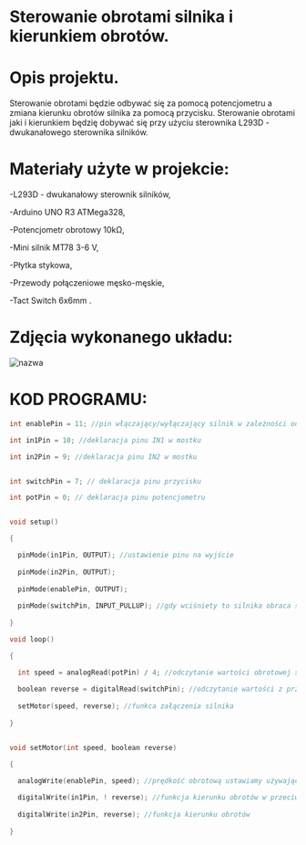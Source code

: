 # Sterowanie obrotami silnika i kierunkiem obrotów.
# Opis projektu.

Sterowanie obrotami będzie odbywać się za pomocą potencjometru a zmiana kierunku obrotów silnika za pomocą przycisku. 
Sterowanie obrotami jaki i kierunkiem będzię dobywać się przy użyciu sterownika L293D - dwukanałowego sterownika silników.

# Materiały użyte w projekcie:

-L293D - dwukanałowy sterownik silników,

-Arduino UNO R3 ATMega328,

-Potencjometr obrotowy 10kΩ,

-Mini silnik MT78 3-6 V,

-Płytka stykowa,

-Przewody połączeniowe męsko-męskie,

-Tact Switch 6x6mm .
# Zdjęcia wykonanego układu:
![nazwa](./1/jpg)




# KOD PROGRAMU:


```c
int enablePin = 11; //pin włączający/wyłączający silnik w zależności od stanów wejść IN1 i IN2

int in1Pin = 10; //deklaracja pinu IN1 w mostku

int in2Pin = 9; //deklaracja pinu IN2 w mostku


int switchPin = 7; // deklaracja pinu przycisku

int potPin = 0; // deklaracja pinu potencjometru


void setup()

{

  pinMode(in1Pin, OUTPUT); //ustawienie pinu na wyjście 
  
  pinMode(in2Pin, OUTPUT);
  
  pinMode(enablePin, OUTPUT);
  
  pinMode(switchPin, INPUT_PULLUP); //gdy wciśniety to silnika obraca się  zgodnie ze wskazówkami zegara gdy nie to w przeciwnym kierunku, 
  
}

void loop()

{

  int speed = analogRead(potPin) / 4; //odczytanie wartości obrotowej silnika z wejścia anlogowego, dzielona przez 4 ponieważ odczyt będzie z przedziału pomiędzy 0 a 1023, a na                                        wyjściu analogowym potrzebujemy zakresu od 0 do 255.
  
  boolean reverse = digitalRead(switchPin); //odczytanie wartości z przycisku 
  
  setMotor(speed, reverse); //funkca załączenia silnika
  
}


void setMotor(int speed, boolean reverse)

{

  analogWrite(enablePin, speed); //prędkość obrotową ustawiamy używając “analogWrite” na pinie “enable”
  
  digitalWrite(in1Pin, ! reverse); //funkcja kierunku obrotów w przeciwnym kierunku
  
  digitalWrite(in2Pin, reverse); //funkcja kierunku obrotów
  
}
```
